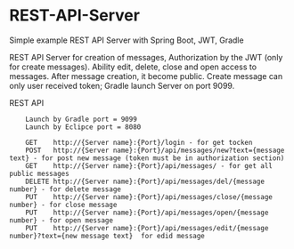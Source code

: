 # REST-API-Server
Simple example REST API Server with  Spring Boot,  JWT, Gradle 

REST API Server for creation of messages, Authorization by the JWT (only for create messages). 
Ability edit, delete, close and open access to messages. 
After message creation, it become public. 
Create message can only user received token;
Gradle launch Server on port 9099.


REST API
        
        Launch by Gradle port = 9099
        Launch by Eclipce port = 8080
	
        GET    http://{Server name}:{Port}/login - for get tocken
        POST   http://{Server name}:{Port}/api/messages/new?text={message text} - for post new message (token must be in authorization section)
        GET    http://{Server name}:{Port}/api/messages/ - for get all public messages
        DELETE http://{Server name}:{Port}/api/messages/del/{message number} - for delete message
        PUT    http://{Server name}:{Port}/api/messages/close/{message number} - for close message
        PUT    http://{Server name}:{Port}/api/messages/open/{message number} - for open message 
        PUT    http://{Server name}:{Port}/api/messages/edit/{message number}?text={new message text}  for edid message     